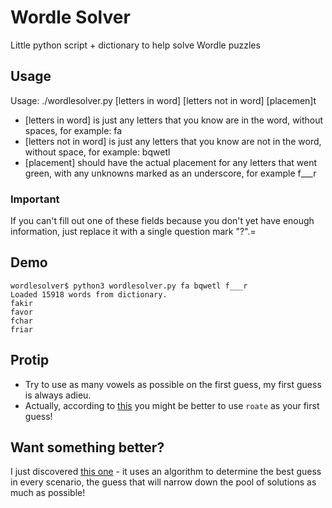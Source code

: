 # Wordle Solver 
Little python script + dictionary to help solve Wordle puzzles

## Usage
Usage: ./wordlesolver.py [letters in word] [letters not in word] [placemen]t

- [letters in word] is just any letters that you know are in the word, without spaces, for example: fa
- [letters not in word] is just any letters that you know are not in the word, without space, for example: bqwetl
- [placement] should have the actual placement for any letters that went green, with any unknowns marked as an underscore, for example f___r

 ### Important
 If you can't fill out one of these fields because you don't yet have enough information, just replace it with a single question mark "?".=

## Demo

```
wordlesolver$ python3 wordlesolver.py fa bqwetl f___r
Loaded 15918 words from dictionary.
fakir
favor
fchar
friar
```

## Protip

- Try to use as many vowels as possible on the first guess, my first guess is always adieu.
- Actually, according to [this](https://www.reddit.com/r/wordle/comments/s3fjmw/all_the_best_starting_words_ranked_mathematically/) you might be better to use `roate` as your first guess!

## Want something better?

I just discovered [this one](https://github.com/CrispyConductor/wordle-solver) - it uses an algorithm to determine the best guess in every scenario, the guess that will narrow down the pool of solutions as much as possible!
